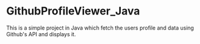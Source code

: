 # GithubProfileViewer_Java
This is a simple project in Java which fetch the users profile and data using Github's API and displays it.
